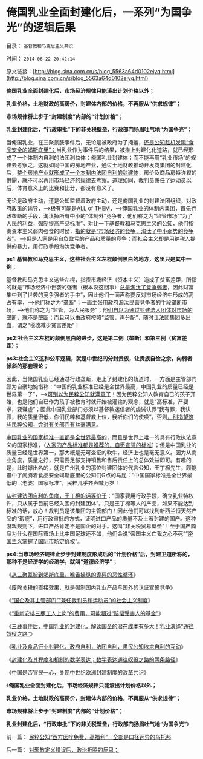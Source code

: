 # 俺国乳业全面封建化后，一系列“为国争光”的逻辑后果

目录： `基督教和马克思主义共识` 

时间： `2014-06-22 20:42:14` 

原文链接：[http://blog.sina.com.cn/s/blog_5563a64d0102eiyq.html](http://blog.sina.com.cn/s/blog_5563a64d0102eiyq.html)

**俺国乳业全面封建化后，市场经济规律只能滚出计划价格以外；**

**乳业价格，土地财政的高房价，封建体内部的价格，不再服从“供求规律”；**

**市场规律将止步于“封建制度”内部的“计划价格”；**

**乳业封建化后，“行政审批”下的非关税壁垒，行政部门扬眉吐气地“为国争光”**；

当俺国乳业，在三聚氰胺事件后，无论是被政府为了掩羞，[还是公知趁机发飚“食品安全的竭斯底里”；](../../../2014/5/16/食品安全竭斯底里，从尖叫阶级传染到一言九鼎的革命征程.md)当乳业作为事件后的结果，被推上封建化化道路，就已经形成了一个体制内自利的法团利益体：俺国乳业封建体；而不能再用“乳业市场”的规律去考察之。这就如同中国的房地产业，通过土地财政推动开发商集团的封建化后，[整个房地产业就形成了一个本制内法团自利的封建体](../../../2014/5/4/刚性的制度成本转化为高房价，及保卫高房价的各个利益集团；.md)，房价及商品房特许权的供需，就不可以再用市场经济的规律去考察。道理如同，裁判员兼任了运动员以后，体育意义上的比赛和比分，都没有意义了。

无论是政府主动，还是公知监督着政府主动，还是俺国乳业的封建法团组织，对政府政策的诱导，——>[极有可能是ALL of
THEM](../../../2014/6/18/三鹿事件善后，不可避免地封建化.md)，——>俺国乳业的体制内集团，首先行政垄断的手段，淘汰掉所有中小的“体制外”竞争者，他们称之为“监管市场”“为了人民的利益，强制提高产品标准”。对比一下基督教和马克思主义的公知，他们指责资本主义弱肉强食的时侯，[指的就是“市场经济的竞争，淘汰了中小弱势的竞争者”。——>](../../../2013/5/4/不是市场淘汰竞争弱者，就是行政淘汰生存弱者.md)但是人家是用自负盈亏的产品和质量的竞争；而社会主义却是用纳税人提供的暴力，用行政手段淘汰竞争者。

**ps1:基督教和马克思主义，这些社会主义左棍颠倒黑白的地方，这里只是其中一例**；

基督教和马克思主义这些左棍，指责市场经济（资本主义）造成了贫富差距，所指的就是“市场经济中世袭的强者（根本没这回事）[总是淘汰了竞争弱者](../../../2009/2/7/进化论：市场机制确保淘汰竞争性弱者.md)，因此财富集中到了世袭的竞争强者的手中”，因此他们一面声称要反对市场经济中形成的高占有率，——>他们称之为“垄断”；一面主张用政府淘汰民营竞争者的手段垄断市场，——>他们称之为“监管，为人民服务”；他[们自以为通过封建法人团体对市场的垄断，就不是垄断](../../../2010/2/28/行政垄断的专营权与黑社会腐败的关系.md)；而且可以由政府按照“监管，再分配”，随时让法团集团多出血，谓之“税收减少贫富差距”！

**ps2:社会主义左棍的颠倒黑白的进步，这是第二例（垄断）和第三例（贫富差距）**；

**ps3:社会主义这种公平逻辑，就是中世纪的分封贵族，让贵族自俭之余，向弱者倾斜的那套理论**；

因此，当俺国乳业已经通过行政垄断，走上了封建化的轨道时，一方面是主管部门颇为自豪地惋惜称：“中国的乳业标准已经是全世界最高，中国乳业的质量已经是世界第一了”，——>[可别以为民粹公知就满意了](../../../2011/8/17/由下而上“我的利益在那里”的唯利是图.md)！因为民粹公知人教育自已的孩子开始，也是他们自已作为孩子被教育时就开始被灌输的观念，就是“高标准，严要求，要谦虚”；因此中国乳业部门必须以基督教迷信者的虔诚认罪“我有罪，我认罪，我的质量很低，你们民粹和基督教上位，我听你们的使唤”，否则[，别指望这些民粹公知，会对有关部门有丝毫满意](../../../2011/12/9/世界上没有免费的午餐；别以为经济学都不是科学.md)。

[中国乳业的国家标准一直都是全世界最高的](../../../2008/9/16/三鹿事件中看中国泛滥的标准.md)，而且是世界上唯一的具有行政执法意义的国家标准，（[人家的产品标准都是推荐的，自愿宣誓的标准](../../../2014/6/5/中国国家标准是“严刑峻法”的细则,需要百倍于美国的公务员编制.md)）；但是中国乳业的质量已经是世界第一，那大概是无可查证的吹牛，经济上也是毫无意义。因为从商业角度，质量之好，只需要足够支持销售和售后责任上的总体效益即可。有趣的是，此时爆出名的，就是广州乳业的那位封建团体的代言公知，王丁棉先生，颇能搔中了闹腾着食品安全竭斯底里的公知们G点的马屁：“中国国家标准是全世界最低的（老婆）国家标准”，民粹几乎齐声喊万岁！

[从封建法团自利的角度，王丁棉的话等价于](../../../2011/6/28/广州乳业有良心的奸商.md)：“国家要用行政手段，确立乳业特权许，只从属于目前已经入围的封建团体”。只是王丁棉等人的产品，如果不能达到标准的话，放心！裁判员是该集团的主管部门！因此他们可以找到新西兰恒天然产品的“瑕疵”，用行政审批的方式，证明进口产品的质量不及土著封建的国产。这种游戏规则下，进口产品肯定不是国企的对手。这叫“非关税贸易壁垒”！至于国产商品为什么在国际市场上比中国足球还不如，他们会说“帝国主义亡我之心不死”“[帝国主义掌握了国际市场定价权](../../../2013/4/12/谁强调定价权，谁就是左棍.md)”。

**ps4:当市场经济规律止步于封建制度形成后的“计划价格”后，封建卫道所称的，那种不是经济学的经济学，就叫“道德经济学”**；

《[从三聚氰胺到竭斯底里，喉舌操纵的诡异的恶性循环](../../../2014/6/9/从三聚氰胺到竭斯底里，喉舌操纵着诡异的恶性循环.md)》

《[废除关税的直接效果，就是强制国内乳业产品与国外的认证宣誓竞争](http://blog.sina.com.cn/s/blog_5563a64d0102eirn.html)》

《[“国企及其主管部门”“兼任裁判员和运动员”的社会主义制度](../../../2014/6/11/李克强同志“市场经济改革”可以很简单，很有效，很省人力物力；.md)》

《[“重新安排三鹿工人上岗”的费用，可能超过“赔偿受害人的基金”](../../../2014/6/11/毛左特权工人“视金钱如粪土”，欲壑难填，对纳税人恩将仇报.md)》

《[三鹿事件后，中国乳业的封建化，解读国企的潜在成本有多大！乳业演绎“通往奴役之路”](../../../2014/6/17/三鹿赔偿基金的性质是封建行会垄断权利的交换；.md)》

《[乳业及食品行业封建化，政府自利，法团自利，愚民公知欲求自利的互动](../../../2014/6/18/三鹿事件善后，不可避免地封建化.md)》

《[封建化及其程度和机制的数学表达；数学表达通往奴役之路的两条路径](../../../2014/6/20/封建化及其程度和机制的数学表达，及通往奴役之路的两条路.md)》

《[中国是否官民一心，关现中世纪欧洲封建制度的改革共识](../../../2014/6/21/中国是否官民一心，关现中世纪欧洲封建制度的改革共识？.md)》

《**俺国乳业全面封建化后，市场经济规律只能滚出计划价格以外；**

**乳业价格，土地财政的高房价，封建体内部的价格，不再服从“供求规律”；**

**市场规律将止步于“封建制度”内部的“计划价格”；**

**乳业封建化后，“行政审批”下的非关税壁垒，行政部门扬眉吐气地“为国争光”**》

前一篇： [民粹公知“西方医疗免费，高福利”，全部是口径迥异的乌托邦](../../../2014/7/8/民粹公知“西方医疗免费，高福利”，全部是口径迥异的乌托邦.md)

后一篇： [对邪教定义错误后，政治折腾的反思；](../../../2014/6/22/对邪教定义错误后，政治折腾的反思；.md)

